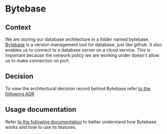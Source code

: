 # Bytebase

## Context

We are storing our database architecture in a folder named bytebase.
[Bytebase](https://www.bytebase.com/docs/introduction/what-is-bytebase/) is a
version management tool for database, just like github. It also enables us to
connect to a database server on a cloud service. This is important because the
network policy we are working under doesn't allow us to make connection on port.

## Decision

To view the architectural decision record behind Bytebase refer [to the
following
ADR](https://github.com/ai-cfia/dev-rel-docs/tree/main/adr/006-review-database-change-management.md)

## Usage documentation

Refer [to the following
documentation](https://github.com/ai-cfia/dev-rel-docs/tree/main/Bytebase/usage-guideline.md)
to better understand how Bytebase works and how to use its features.
